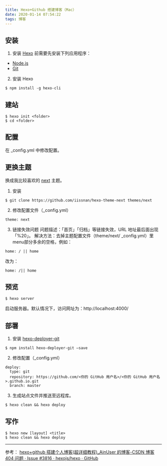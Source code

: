 ```yaml
---
title: Hexo+Github 搭建博客（Mac）
date: 2020-01-14 07:54:22
tags: 博客
---
```

## 安装

1.  安装  [Hexo](https://hexo.io/zh-cn/) 前需要先安装下列应用程序：
*  [Node.js](http://nodejs.org/)
*  [Git](http://git-scm.com/) 
2. 安装 Hexo
```
$ npm install -g hexo-cli
```

## 建站
```
$ hexo init <folder>
$ cd <folder>
```
## 配置
在 _config.yml 中修改配置。

## 更换主题
换成我比较喜欢的 [next](https://github.com/iissnan/hexo-theme-next) 主题。
1. 安装
```
$ git clone https://github.com/iissnan/hexo-theme-next themes/next
```
2. 修改配置文件（_config.yml） 
```
theme: next
```
3. 链接失效问题
问题描述：「首页」「归档」等链接失效，URL 地址最后面出现「%20」。
解决方法：去掉主题配置文件（theme/next/ _config.yml）里menu部分多余的空格，例如：
```
home: / || home
```
改为：
```
home: /|| home
```

## 预览
```
$ hexo server
```
启动服务器。默认情况下，访问网址为：http://localhost:4000/
## 部署
1. 安装  [hexo-deployer-git](https://github.com/hexojs/hexo-deployer-git) 
```
$ npm install hexo-deployer-git —save
```
2. 修改配置（_config.yml） 
```
deploy:
  type: git
  repository: https://github.com/<你的 GitHub 用户名>/<你的 GitHub 用户名>.github.io.git
  branch: master
```
3. 生成站点文件并推送至远程库。
```
$ hexo clean && hexo deploy
```

## 写作
```
$ hexo new [layout] <title>
$ hexo clean && hexo deploy
```

---
参考：
[hexo+github 搭建个人博客(超详细教程)_AinUser 的博客-CSDN 博客](https://blog.csdn.net/ainuser/article/details/77609180)
[404 问题 · Issue #3816 · hexojs/hexo · GitHub](https://github.com/hexojs/hexo/issues/3816)
